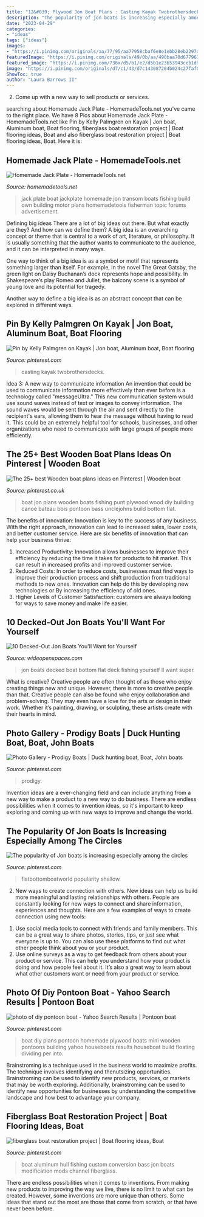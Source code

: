 ```yaml
---
title: "12&#039; Plywood Jon Boat Plans : Casting Kayak Twobrothersdecks"
description: "The popularity of jon boats is increasing especially among the circles"
date: "2023-04-29"
categories:
- "ideas"
tags: ["ideas"]
images:
- "https://i.pinimg.com/originals/aa/77/95/aa77958cbaf6e8e1ebb28eb2297d1b40.jpg"
featuredImage: "https://i.pinimg.com/originals/49/0b/aa/490baa70d6779611faad0c74a5e85d3b.jpg"
featured_image: "https://i.pinimg.com/736x/d5/b1/e2/d5b1e23b53943ceb1d9b18320187a8df.jpg"
image: "https://i.pinimg.com/originals/d7/c1/43/d7c143087204b024c27faf05c10f0376.jpg"
ShowToc: true
author: "Laura Barrows II"
---
```



2. Come up with a new way to sell products or services.

	

		
searching about Homemade Jack Plate - HomemadeTools.net you've came to the right place. We have 8 Pics about Homemade Jack Plate - HomemadeTools.net like Pin by Kelly Palmgren on Kayak | Jon boat, Aluminum boat, Boat flooring, fiberglass boat restoration project | Boat flooring ideas, Boat and also fiberglass boat restoration project | Boat flooring ideas, Boat. Here it is:
		
    
## Homemade Jack Plate - HomemadeTools.net

<img loading=lazy src="http://www.homemadetools.net/uploads/177821/homemade-jack-plate.jpeg" onerror="this.onerror=null;this.src='https://tse1.mm.bing.net/th?id=OIP.LCc9hEfjfsdVF_6W_vQzOwAAAA&amp;pid=15.1';" alt="Homemade Jack Plate - HomemadeTools.net">

_Source: homemadetools.net_

>jack plate boat jackplate homemade jon transom boats fishing build own building motor plans homemadetools fisherman topic forums advertisement. 

	

Defining big ideas
There are a lot of big ideas out there. But what exactly are they? And how can we define them?
A big idea is an overarching concept or theme that is central to a work of art, literature, or philosophy. It is usually something that the author wants to communicate to the audience, and it can be interpreted in many ways.

One way to think of a big idea is as a symbol or motif that represents something larger than itself. For example, in the novel The Great Gatsby, the green light on Daisy Buchanan’s dock represents hope and possibility. In Shakespeare’s play Romeo and Juliet, the balcony scene is a symbol of young love and its potential for tragedy.

Another way to define a big idea is as an abstract concept that can be explored in different ways.

    
## Pin By Kelly Palmgren On Kayak | Jon Boat, Aluminum Boat, Boat Flooring

<img loading=lazy src="https://i.pinimg.com/originals/aa/77/95/aa77958cbaf6e8e1ebb28eb2297d1b40.jpg" onerror="this.onerror=null;this.src='https://tse3.mm.bing.net/th?id=OIP.w8CHv6aDbbbEXQCLAYn8HQHaJ4&amp;pid=15.1';" alt="Pin by Kelly Palmgren on Kayak | Jon boat, Aluminum boat, Boat flooring">

_Source: pinterest.com_

>casting kayak twobrothersdecks. 

	

Idea 3: A new way to communicate information
An invention that could be used to communicate information more effectively than ever before is a technology called "messageUltra." This new communication system would use sound waves instead of text or images to convey information. The sound waves would be sent through the air and sent directly to the recipient's ears, allowing them to hear the message without having to read it. This could be an extremely helpful tool for schools, businesses, and other organizations who need to communicate with large groups of people more efficiently.

    
## The 25+ Best Wooden Boat Plans Ideas On Pinterest | Wooden Boat

<img loading=lazy src="https://i.pinimg.com/originals/49/0b/aa/490baa70d6779611faad0c74a5e85d3b.jpg" onerror="this.onerror=null;this.src='https://tse3.mm.bing.net/th?id=OIP.8Q_WOpUCPHdf8OEyfAe19wHaFN&amp;pid=15.1';" alt="The 25+ best Wooden boat plans ideas on Pinterest | Wooden boat">

_Source: pinterest.co.uk_

>boat jon plans wooden boats fishing punt plywood wood diy building canoe bateau bois pontoon bass unclejohns build bottom flat. 

	

The benefits of innovation:
Innovation is key to the success of any business. With the right approach, innovation can lead to increased sales, lower costs, and better customer service. Here are six benefits of innovation that can help your business thrive: 
1. Increased Productivity: Innovation allows businesses to improve their efficiency by reducing the time it takes for products to hit market. This can result in increased profits and improved customer service. 
2. Reduced Costs: In order to reduce costs, businesses must find ways to improve their production process and shift production from traditional methods to new ones. Innovation can help do this by developing new technologies or By increasing the efficiency of old ones. 
3. Higher Levels of Customer Satisfaction: customers are always looking for ways to save money and make life easier.

    
## 10 Decked-Out Jon Boats You&#039;ll Want For Yourself

<img loading=lazy src="http://cdn0.wideopenspaces.com/wp-content/uploads/2017/02/ed53f369e89741a7bdf3d809520419e3.jpg" onerror="this.onerror=null;this.src='https://tse2.mm.bing.net/th?id=OIP.Pzg53vxswDbQtly5MuBzzQHaFj&amp;pid=15.1';" alt="10 Decked-Out Jon Boats You&#039;ll Want for Yourself">

_Source: wideopenspaces.com_

>jon boats decked boat bottom flat deck fishing yourself ll want super. 

	

What is creative?
Creative people are often thought of as those who enjoy creating things new and unique. However, there is more to creative people than that. Creative people can also be found who enjoy collaboration and problem-solving. They may even have a love for the arts or design in their work. Whether it’s painting, drawing, or sculpting, these artists create with their hearts in mind.

    
## Photo Gallery - Prodigy Boats | Duck Hunting Boat, Boat, John Boats

<img loading=lazy src="https://i.pinimg.com/originals/86/0f/63/860f632ff572b55fbc6ebfb2f35db555.jpg" onerror="this.onerror=null;this.src='https://tse1.mm.bing.net/th?id=OIP.01iyT4DaRVomvBUA5JiNJAHaE7&amp;pid=15.1';" alt="Photo Gallery - Prodigy Boats | Duck hunting boat, Boat, John boats">

_Source: pinterest.com_

>prodigy. 

	

Invention ideas are a ever-changing field and can include anything from a new way to make a product to a new way to do business. There are endless possibilities when it comes to invention ideas, so it's important to keep exploring and coming up with new ways to improve and change the world.

    
## The Popularity Of Jon Boats Is Increasing Especially Among The Circles

<img loading=lazy src="https://i.pinimg.com/originals/d7/c1/43/d7c143087204b024c27faf05c10f0376.jpg" onerror="this.onerror=null;this.src='https://tse2.mm.bing.net/th?id=OIP.OCU6MwVtMEsPxqcQr3nDDQHaE_&amp;pid=15.1';" alt="The popularity of Jon boats is increasing especially among the circles">

_Source: pinterest.com_

>flatbottomboatworld popularity shallow. 

	

2. New ways to create connection with others.
New ideas can help us build more meaningful and lasting relationships with others. People are constantly looking for new ways to connect and share information, experiences and thoughts. Here are a few examples of ways to create connection using new tools: 
1) Use social media tools to connect with friends and family members. This can be a great way to share photos, stories, tips, or just see what everyone is up to. You can also use these platforms to find out what other people think about you or your product. 
2) Use online surveys as a way to get feedback from others about your product or service. This can help you understand how your product is doing and how people feel about it. It’s also a great way to learn about what other customers want or need from your product or service.

    
## Photo Of Diy Pontoon Boat - Yahoo Search Results | Pontoon Boat

<img loading=lazy src="https://i.pinimg.com/originals/8a/14/9c/8a149c5d75f26b269191dcf473e46ce1.jpg" onerror="this.onerror=null;this.src='https://tse1.mm.bing.net/th?id=OIP.ZProGtARERlkOMt7vBk5QwHaEK&amp;pid=15.1';" alt="photo of diy pontoon boat - Yahoo Search Results | Pontoon boat">

_Source: pinterest.com_

>boat diy plans pontoon homemade plywood boats mini wooden pontoons building yahoo houseboats results houseboat build floating dividing per into. 

	

Brainstroming is a technique used in the business world to maximize profits. The technique involves identifying and thenutsizing opportunities. Brainstroming can be used to identify new products, services, or markets that may be worth exploring. Additionally, brainstroming can be used to identify new opportunities for businesses by understanding the competitive landscape and how best to advantage your company.

    
## Fiberglass Boat Restoration Project | Boat Flooring Ideas, Boat

<img loading=lazy src="https://i.pinimg.com/736x/d5/b1/e2/d5b1e23b53943ceb1d9b18320187a8df.jpg" onerror="this.onerror=null;this.src='https://tse4.mm.bing.net/th?id=OIP.qkrW2eTkNSElAOTc95YWvwHaFj&amp;pid=15.1';" alt="fiberglass boat restoration project | Boat flooring ideas, Boat">

_Source: pinterest.com_

>boat aluminum hull fishing custom conversion bass jon boats modification mods channel fiberglass. 

	

There are endless possibilities when it comes to inventions. From making new products to improving the way we live, there is no limit to what can be created. However, some inventions are more unique than others. Some ideas that stand out the most are those that come from scratch, or that have never been before.

